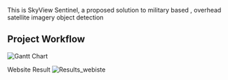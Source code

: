 This is SkyView Sentinel, a proposed solution to military based , overhead satellite imagery object detection

## Project Workflow
![Gantt Chart](https://github.com/user-attachments/assets/2024ec31-5a9d-444f-a03e-8d208c4a7e51)

Website Result
![Results_webiste](https://github.com/user-attachments/assets/66af1c18-afc1-408d-b82b-a4ee2dfca21f)
